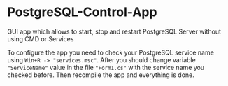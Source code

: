 # PostgreSQL-Control-App
GUI app which allows to start, stop and restart PostgreSQL Server without using CMD or Services

To configure the app you need to check your PostgreSQL service name using `Win+R -> "services.msc"`. After you should change variable `"ServiceName"` value in the file `"Form1.cs"` with the service name you checked before. Then recompile the app and everything is done.
